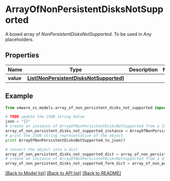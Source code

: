 # ArrayOfNonPersistentDisksNotSupported

A boxed array of *NonPersistentDisksNotSupported*. To be used in *Any* placeholders. 

## Properties
Name | Type | Description | Notes
------------ | ------------- | ------------- | -------------
**value** | [**List[NonPersistentDisksNotSupported]**](NonPersistentDisksNotSupported.md) |  | 

## Example

```python
from vmware_vi.models.array_of_non_persistent_disks_not_supported import ArrayOfNonPersistentDisksNotSupported

# TODO update the JSON string below
json = "{}"
# create an instance of ArrayOfNonPersistentDisksNotSupported from a JSON string
array_of_non_persistent_disks_not_supported_instance = ArrayOfNonPersistentDisksNotSupported.from_json(json)
# print the JSON string representation of the object
print ArrayOfNonPersistentDisksNotSupported.to_json()

# convert the object into a dict
array_of_non_persistent_disks_not_supported_dict = array_of_non_persistent_disks_not_supported_instance.to_dict()
# create an instance of ArrayOfNonPersistentDisksNotSupported from a dict
array_of_non_persistent_disks_not_supported_form_dict = array_of_non_persistent_disks_not_supported.from_dict(array_of_non_persistent_disks_not_supported_dict)
```
[[Back to Model list]](../README.md#documentation-for-models) [[Back to API list]](../README.md#documentation-for-api-endpoints) [[Back to README]](../README.md)


